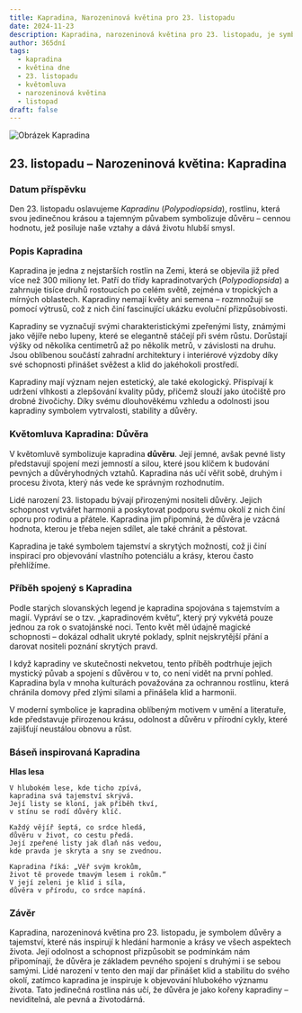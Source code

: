 ```yaml
---
title: Kapradina, Narozeninová květina pro 23. listopadu
date: 2024-11-23
description: Kapradina, narozeninová květina pro 23. listopadu, je symbolem Důvěra. Objevte její jedinečný význam, fascinující příběhy a poezii, která oslavuje její krásu.
author: 365dní
tags:
  - kapradina
  - květina dne
  - 23. listopadu
  - květomluva
  - narozeninová květina
  - listopad
draft: false
---
```


![Obrázek Kapradina](https://cdn.pixabay.com/photo/2016/10/04/02/40/fern-1713409_640.jpg#center)


## 23. listopadu – Narozeninová květina: Kapradina

### Datum příspěvku

Den 23. listopadu oslavujeme _Kapradinu_ (_Polypodiopsida_), rostlinu, která svou jedinečnou krásou a tajemným půvabem symbolizuje důvěru – cennou hodnotu, jež posiluje naše vztahy a dává životu hlubší smysl.

### Popis Kapradina

Kapradina je jedna z nejstarších rostlin na Zemi, která se objevila již před více než 300 miliony let. Patří do třídy kapradinotvarých (_Polypodiopsida_) a zahrnuje tisíce druhů rostoucích po celém světě, zejména v tropických a mírných oblastech. Kapradiny nemají květy ani semena – rozmnožují se pomocí výtrusů, což z nich činí fascinující ukázku evoluční přizpůsobivosti.

Kapradiny se vyznačují svými charakteristickými zpeřenými listy, známými jako vějíře nebo lupeny, které se elegantně stáčejí při svém růstu. Dorůstají výšky od několika centimetrů až po několik metrů, v závislosti na druhu. Jsou oblíbenou součástí zahradní architektury i interiérové výzdoby díky své schopnosti přinášet svěžest a klid do jakéhokoli prostředí.

Kapradiny mají význam nejen estetický, ale také ekologický. Přispívají k udržení vlhkosti a zlepšování kvality půdy, přičemž slouží jako útočiště pro drobné živočichy. Díky svému dlouhověkému vzhledu a odolnosti jsou kapradiny symbolem vytrvalosti, stability a důvěry.

### Květomluva Kapradina: Důvěra

V květomluvě symbolizuje kapradina **důvěru**. Její jemné, avšak pevné listy představují spojení mezi jemností a silou, které jsou klíčem k budování pevných a důvěryhodných vztahů. Kapradina nás učí věřit sobě, druhým i procesu života, který nás vede ke správným rozhodnutím.

Lidé narození 23. listopadu bývají přirozenými nositeli důvěry. Jejich schopnost vytvářet harmonii a poskytovat podporu svému okolí z nich činí oporu pro rodinu a přátele. Kapradina jim připomíná, že důvěra je vzácná hodnota, kterou je třeba nejen sdílet, ale také chránit a pěstovat.

Kapradina je také symbolem tajemství a skrytých možností, což ji činí inspirací pro objevování vlastního potenciálu a krásy, kterou často přehlížíme.

### Příběh spojený s Kapradina

Podle starých slovanských legend je kapradina spojována s tajemstvím a magií. Vypráví se o tzv. „kapradinovém květu“, který prý vykvétá pouze jednou za rok o svatojánské noci. Tento květ měl údajně magické schopnosti – dokázal odhalit ukryté poklady, splnit nejskrytější přání a darovat nositeli poznání skrytých pravd.

I když kapradiny ve skutečnosti nekvetou, tento příběh podtrhuje jejich mystický půvab a spojení s důvěrou v to, co není vidět na první pohled. Kapradina byla v mnoha kulturách považována za ochrannou rostlinu, která chránila domovy před zlými silami a přinášela klid a harmonii.

V moderní symbolice je kapradina oblíbeným motivem v umění a literatuře, kde představuje přirozenou krásu, odolnost a důvěru v přírodní cykly, které zajišťují neustálou obnovu a růst.

### Báseň inspirovaná Kapradina

**Hlas lesa**

```
V hlubokém lese, kde ticho zpívá,  
kapradina svá tajemství skrývá.  
Její listy se kloní, jak příběh tkví,  
v stínu se rodí důvěry klíč.  

Každý vějíř šeptá, co srdce hledá,  
důvěru v život, co cestu předá.  
Její zpeřené listy jak dlaň nás vedou,  
kde pravda je skryta a sny se zvednou.  

Kapradina říká: „Věř svým krokům,  
život tě provede tmavým lesem i rokům.“  
V její zeleni je klid i síla,  
důvěra v přírodu, co srdce napíná.  
```

### Závěr

Kapradina, narozeninová květina pro 23. listopadu, je symbolem důvěry a tajemství, které nás inspirují k hledání harmonie a krásy ve všech aspektech života. Její odolnost a schopnost přizpůsobit se podmínkám nám připomínají, že důvěra je základem pevného spojení s druhými i se sebou samými. Lidé narození v tento den mají dar přinášet klid a stabilitu do svého okolí, zatímco kapradina je inspiruje k objevování hlubokého významu života. Tato jedinečná rostlina nás učí, že důvěra je jako kořeny kapradiny – neviditelná, ale pevná a životodárná.